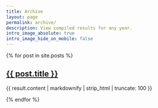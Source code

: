 ```yaml
---
title: Archive
layout: page
permalink: archive/
description: View compiled results for any year.
intro_image_absolute: true
intro_image_hide_on_mobile: false
---
```


<div class="col-12">
{% for post in site.posts %}
  <div class="service service-summary">
    <div class="service-content">
      <h2 class="service-title">
      <a href="{{ site.baseurl}}{{ post.url }}">{{ post.title }}</a>
     </h2>
   <p>{{ result.content | markdownify | strip_html | truncate: 100 }}</p>
  </div>
</div>
{% endfor %}
</div>

